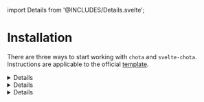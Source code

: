 import Details from '@INCLUDES/Details.svelte';

# Installation

There are three ways to start working with `chota` and `svelte-chota`. Instructions are applicable to the official [template](https://github.com/sveltejs/template).


<Details title="a. Import with Rollup plugin"
    comment="Recommended way"
>

1.&nbsp;You should install three packages:

* `chota` - css framework itself
* `svelte-chota` - Svelte components for chota
* `rollup-plugin-postcss` - allows you to import css files inside your components and then pack it in the bundle

```shell
$ npm install -D chota svelte-chota rollup-plugin-postcss
```

2.&nbsp;Open the `rollup.config.js` file and edit the config as shown. Here we are adding *PostCSS* plugin to pack all components' incapsulated CSS and imported CSS files into a single `bundle.css`.

```js
...
// import css plugin at the top of the file
import postcss from 'rollup-plugin-postcss';
...

const production = !process.env.ROLLUP_WATCH;

export default {
    ...
    plugins: [
        ...
        svelte({
            ...
            // REPLACE
            //   css: css => {
            //      css.write('public/bundle.css');
            //   }
            // BY:
            emitCss:true
        }),
        // add the postccs plugin
        postcss({
            extract: true,
            minimize: production,
            sourceMap: !production
        }),
        ...
    ]
    ...
}
```
</Details>


<Details
    title="b. Download chota CSS"
    comment="Easy way"
>

Instead of installing Rollup's plugin, you can just download `chota.css` and include it in your `index.html` file.

1.&nbsp;Install `svelte-chota`    

```shell
$ npm install --save svelte-chota
```

2.&nbsp;[Download](https://unpkg.com/chota@latest) `chota.min.css` and place it near your `global.css` in the `public` directory. 

```js
// Svelte-template files
svelte-template
|-public
|   |-chota.min.css //<- put it here
|   |-favicon.png
|   |-global.css
|   |-index.html
|  
|-src  
```

3.&nbsp;Add the link for the stylesheet in the `public/index.html` file above `global.css` and `bundle.css` links.

```html
<!-- index.html -->
<html>
    <head>
        ...
        <!-- Add it above other styles -->
        <link rel='stylesheet' href='chota.min.css'>   

        <link rel='stylesheet' href='global.css'>   
        <link rel='stylesheet' href='bundle.css'>   
    </head>
    ... 
```
</Details>

<Details
    title="c. Import from CDN"
    comment="The easiest way"
>

Another way to import `chota` without changing Rollup's config is using a CDN. In this case an internet connection is required for users of your app.

1.&nbsp;Install `svelte-chota`  

```shell
$ npm install --save svelte-chota
```

2.&nbsp;Import styles from chota's CDN in the `style` block of the your `App.svelte`.

```html
<style>
    @import "https://unpkg.com/chota@latest";
</style>
```

> This way is ideal for using with sandboxes. See example on the [REPL](https://svelte.dev/repl/23f96be8ef424e12b584f9ed00761e88?version=3.12.1)
</Details>
